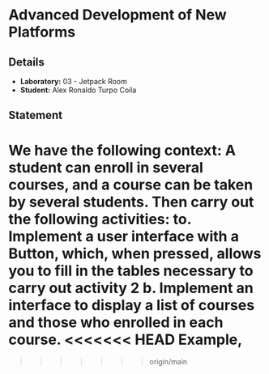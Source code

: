 # Advanced Development of New Platforms

## Details

- **Laboratory:** 03 - Jetpack Room
- **Student:** Alex Ronaldo Turpo Coila

## Statement

We have the following context: A student can enroll in several courses, and a course can be taken by
several students. Then carry out the following activities:
to. Implement a user interface with a Button, which, when pressed, allows you to fill in the tables
necessary to carry out activity 2
b. Implement an interface to display a list of courses and those who enrolled in each course.
<<<<<<< HEAD
Example,
=======
>>>>>>> origin/main
